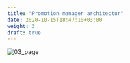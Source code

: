 ```yaml
---
title: "Promotion manager architectur"
date: 2020-10-15T18:47:10+03:00
weight: 3
draft: true
---
```


![03_page](/images/module1/03_page.png)
